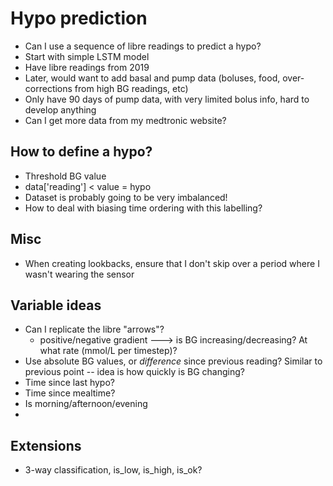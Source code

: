 # Hypo prediction
* Can I use a sequence of libre readings to predict a hypo?
* Start with simple LSTM model
* Have libre readings from 2019
* Later, would want to add basal and pump data (boluses, food, over-corrections from high BG readings, etc)
* Only have 90 days of pump data, with very limited bolus info, hard to develop anything
* Can I get more data from my medtronic website?


## How to define a hypo?
* Threshold BG value
* data['reading'] < value = hypo
* Dataset is probably going to be very imbalanced!
* How to deal with biasing time ordering with this labelling?

## Misc
* When creating lookbacks, ensure that I don't skip over a period where I wasn't wearing the sensor

## Variable ideas
* Can I replicate the libre "arrows"?
	* positive/negative gradient ---> is BG increasing/decreasing? At what rate (mmol/L per timestep)?
* Use absolute BG values, or *difference* since previous reading? Similar to previous point -- idea is how quickly is BG changing?
* Time since last hypo?
* Time since mealtime?
* Is morning/afternoon/evening
* 

## Extensions
* 3-way classification, is_low, is_high, is_ok?

